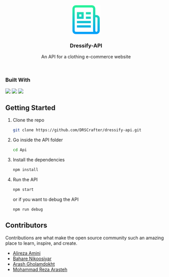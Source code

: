 <div align="center">
  <img src="readme_assets/logo.png" alt="Logo" width="90" height="90">

  <h3 align="center">Dressify-API</h3>

  <p align="center">
    An API for a clothing e-commerce website
    <br />
  </p>
</div>

<br/>

### Built With

![](https://img.shields.io/badge/Node.js-339933?style=for-the-badge&logo=nodedotjs&logoColor=white)
![](https://img.shields.io/badge/Express.js-000000?style=for-the-badge&logo=express&logoColor=white)
![](https://img.shields.io/badge/MySQL-005C84?style=for-the-badge&logo=mysql&logoColor=white)

<!-- GETTING STARTED -->
## Getting Started

1. Clone the repo
   ```sh
   git clone https://github.com/DRSCrafter/dressify-api.git
   ```
2. Go inside the API folder
   ```sh
   cd Api
   ```
3. Install the dependencies
   ```sh
   npm install
   ```
4. Run the API
   ```sh
   npm start
   ```
   or if you want to debug the API
   ```sh
   npm run debug
   ```

## Contributors

Contributions are what make the open source community such an amazing place to learn, inspire, and create.

<ul>
<li><a href="https://github.com/AlirezaAmini81">Alireza Amini</a></li>
<li><a href="https://github.com/bn-2002">Bahare Nikoosiyar</a></li>
<li><a href="https://github.com/Arash-81">Arash Gholamdokht</a></li>
<li><a href="https://github.com/DRSCrafter">Mohammad Reza Arasteh</a></li>
</ul>
